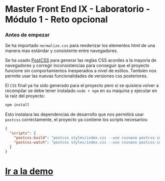 # Master Front End IX - Laboratorio - Módulo 1 - Reto opcional

### Antes de empezar

Se ha importado `normalize.css` para renderizar los elementos html de una manera mas estándar y consistente entre navegadores.

Se ha usado [PostCSS](https://postcss.org/) para generar las reglas CSS acordes a la mayoría de navegadores y corregir inconsistencias para conseguir que el proyecto funcione sin comportamientos inesperados a nivel de estilos. También nos permite usar las nuevas funcionalidades de versiones css posteriores.

El `CSS` final ya ha sido generado para el proyecto pero si se quisiera volver a recompilar se debe tener instalado `node + npm` en su maquina y ejecutar en la raíz del proyecto:

```sh
npm install
```

Esto instalara las dependencias de desarrollo que nos permitirá usar `postcss` correctamente, el proyecto ya contiene los scripts necesarios:

```json
{
  "scripts": {
    "postcss-build": "postcss styles/index.css --use cssnano postcss-import postcss-cssnext --o public/css/main.css",
    "postcss-watch": "postcss styles/index.css --use cssnano postcss-import postcss-cssnext --o public/css/main.css -w"
  }
}
```

# [Ir a la demo](https://magicromero.github.io/master-lemoncode-modulo-1-reto/index.html)
